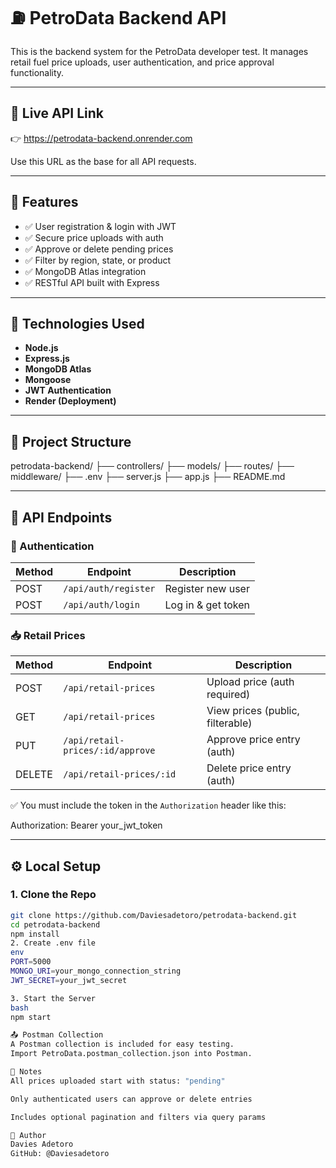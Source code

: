 # ⛽ PetroData Backend API

This is the backend system for the PetroData developer test. It manages retail fuel price uploads, user authentication, and price approval functionality.

---

## 🔗 Live API Link

👉 https://petrodata-backend.onrender.com

Use this URL as the base for all API requests.

---

## 📌 Features

- ✅ User registration & login with JWT
- ✅ Secure price uploads with auth
- ✅ Approve or delete pending prices
- ✅ Filter by region, state, or product
- ✅ MongoDB Atlas integration
- ✅ RESTful API built with Express

---

## 🚀 Technologies Used

- **Node.js**
- **Express.js**
- **MongoDB Atlas**
- **Mongoose**
- **JWT Authentication**
- **Render (Deployment)**

---

## 📂 Project Structure

petrodata-backend/
├── controllers/
├── models/
├── routes/
├── middleware/
├── .env
├── server.js
├── app.js
├── README.md



---

## 🧪 API Endpoints

### 🔐 Authentication
| Method | Endpoint              | Description           |
|--------|-----------------------|-----------------------|
| POST   | `/api/auth/register` | Register new user     |
| POST   | `/api/auth/login`    | Log in & get token    |

### 📥 Retail Prices
| Method | Endpoint                                | Description                        |
|--------|-----------------------------------------|------------------------------------|
| POST   | `/api/retail-prices`                    | Upload price (auth required)       |
| GET    | `/api/retail-prices`                    | View prices (public, filterable)   |
| PUT    | `/api/retail-prices/:id/approve`        | Approve price entry (auth)         |
| DELETE | `/api/retail-prices/:id`                | Delete price entry (auth)          |

✅ You must include the token in the `Authorization` header like this:

Authorization: Bearer your_jwt_token


---

## ⚙️ Local Setup

### 1. Clone the Repo

```bash
git clone https://github.com/Daviesadetoro/petrodata-backend.git
cd petrodata-backend
npm install
2. Create .env file
env
PORT=5000
MONGO_URI=your_mongo_connection_string
JWT_SECRET=your_jwt_secret

3. Start the Server
bash
npm start

📤 Postman Collection
A Postman collection is included for easy testing.
Import PetroData.postman_collection.json into Postman.

📝 Notes
All prices uploaded start with status: "pending"

Only authenticated users can approve or delete entries

Includes optional pagination and filters via query params

🙏 Author
Davies Adetoro
GitHub: @Daviesadetoro